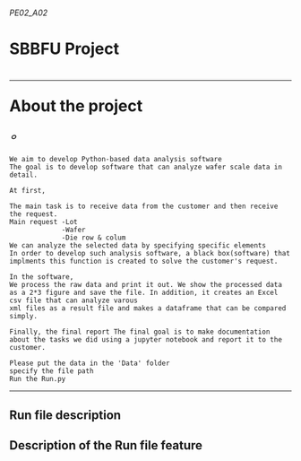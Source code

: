 <h6>PE02_A02<h6>
<h1> SBBFU Project <h1>
 
***
  
<p>About the project <p>
 
##### ㅇ

```
We aim to develop Python-based data analysis software
The goal is to develop software that can analyze wafer scale data in detail.

At first,

The main task is to receive data from the customer and then receive the request.
Main request -Lot
             -Wafer
             -Die row & colum
We can analyze the selected data by specifying specific elements    
In order to develop such analysis software, a black box(software) that implments this function is created to solve the customer's request.

In the software,
We process the raw data and print it out. We show the processed data as a 2*3 figure and save the file. In addition, it creates an Excel csv file that can analyze varous 
xml files as a result file and makes a dataframe that can be compared simply.

Finally, the final report The final goal is to make documentation about the tasks we did using a jupyter notebook and report it to the customer.

Please put the data in the 'Data' folder
specify the file path
Run the Run.py 

```

***
<h2> Run file description <h2>


<h2> Description of the Run file feature <h2>
